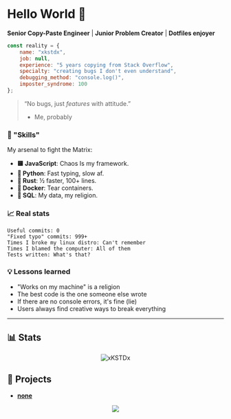 # Hello World 👋

**Senior Copy-Paste Engineer** | **Junior Problem Creator** | **Dotfiles enjoyer**

```javascript
const reality = {
    name: "xkstdx",
    job: null,
    experience: "5 years copying from Stack Overflow",
    specialty: "creating bugs I don't even understand",
    debugging_method: "console.log()",
    imposter_syndrome: 100
};
```

>
> “No bugs, just *features* with attitude.”  
> - Me, probably
>

### 🔧 "Skills"
My arsenal to fight the Matrix:

- **🟨 JavaScript**: Chaos Is my framework.
- **🐍 Python**: Fast typing, slow af.
- **🦀 Rust**: ½ faster, 100+ lines.
- **🐳 Docker**: Tear containers.
- **💾 SQL**: My data, my religion.

### 📈 Real stats
```
Useful commits: 0
"Fixed typo" commits: 999+
Times I broke my linux distro: Can't remember
Times I blamed the computer: All of them
Tests written: What's that?
```

### 💡 Lessons learned
- "Works on my machine" is a religion
- The best code is the one someone else wrote
- If there are no console errors, it's fine (lie)
- Users always find creative ways to break everything

---

## 📊 Stats
<p align="center"	>
<img align="center" src="https://github-readme-stats.vercel.app/api?username=xKSTDx&show_icons=true&locale=en&theme=holi" alt="xKSTDx" />
</p>

## 🚀 Projects
- **[none](https://github.com/xkstdx/xkstdx)**

<p align="center">
<a href="https://skillicons.dev">
<img src="https://skillicons.dev/icons?i=javascript,ts,py,rust,c,java,php" />
</a>
</p>
